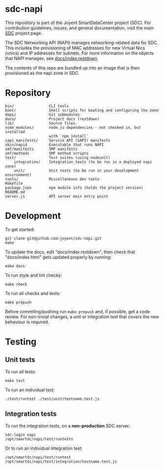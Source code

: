 <!--
    This Source Code Form is subject to the terms of the Mozilla Public
    License, v. 2.0. If a copy of the MPL was not distributed with this
    file, You can obtain one at http://mozilla.org/MPL/2.0/.
-->

<!--
    Copyright (c) 2014, Joyent, Inc.
-->

# sdc-napi

This repository is part of the Joyent SmartDataCenter project (SDC).  For
contribution guidelines, issues, and general documentation, visit the main
[SDC](http://github.com/joyent/sdc) project page.

The SDC Networking API (NAPI) manages networking-related data for SDC. This
includes the provisioning of MAC addresses for new Virtual Nics (vnics) and
IP addresses for subnets. For more information on the objects that NAPI
manages, see [docs/index.restdown](https://github.com/joyent/sdc-napi/blob/master/docs/index.restdown).

The contents of this repo are bundled up into an image that is then provisioned
as the napi zone in SDC.


# Repository

    bin/                CLI tools
    boot/               Shell scripts for booting and configuring the zone
    deps/               Git submodules
    docs/               Project docs (restdown)
    lib/                Source files.
    node_modules/       node.js dependencies - not checked in, but installed
                        with `npm install`
    sapi_manifests/     Service API (SAPI) manifests
    sbin/napid          Executable that runs NAPI
    smf/manifests       SMF manifests
    smf/methods         SMF method scripts
    test/               Test suites (using nodeunit)
        integration/    Integration tests (to be run in a deployed napi zone)
        unit/           Unit tests (to be run in your development environment)
    tools/              Miscellaneous dev tools
    Makefile
    package.json        npm module info (holds the project version)
    README.md
    server.js           API server main entry point


# Development

To get started:

    git clone git@github.com:joyent/sdc-napi.git
    make

To update the docs, edit "docs/index.restdown", then check that
"docs/index.html" gets updated properly by running:

    make docs

To run style and lint checks:

    make check

To run all checks and tests:

    make prepush

Before commiting/pushing run `make prepush` and, if possible, get a code
review. For non-trivial changes, a unit or integration test that covers the
new behaviour is required.


# Testing

## Unit tests

To run all tests:

    make test

To run an individual test:

    ./test/runtest ./test/unit/testname.test.js

## Integration tests

To run the integration tests, on a **non-production** SDC server:

    sdc-login napi
    /opt/smartdc/napi/test/runtests

Or to run an individual integration test:

    /opt/smartdc/napi/test/runtest /opt/smartdc/napi/test/integration/testname.test.js
